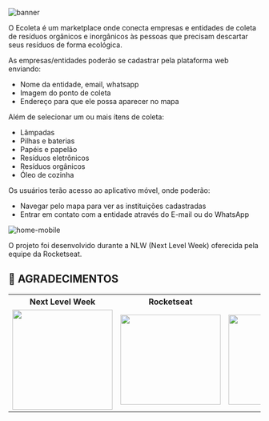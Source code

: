 ![banner](https://user-images.githubusercontent.com/59518539/84428549-06f4bf00-abfd-11ea-915f-8d521a386f87.png)



O Ecoleta é um marketplace onde conecta empresas e entidades de coleta de resíduos orgânicos e inorgânicos às pessoas que precisam descartar seus resíduos de forma ecológica.

As empresas/entidades poderão se cadastrar pela plataforma web enviando:

* Nome da entidade, email, whatsapp
* Imagem do ponto de coleta 
* Endereço para que ele possa aparecer no mapa



Além de selecionar um ou mais ítens de coleta:

- Lâmpadas
- Pilhas e baterias
- Papéis e papelão
- Resíduos eletrônicos
- Resíduos orgânicos
- Óleo de cozinha

Os usuários terão acesso ao aplicativo móvel, onde poderão:

- Navegar pelo mapa para ver as instituições cadastradas
- Entrar em contato com a entidade através do E-mail ou do WhatsApp

![home-mobile](https://user-images.githubusercontent.com/59518539/84429529-b1b9ad00-abfe-11ea-9558-a09d421cc10c.png)

O projeto foi desenvolvido durante a NLW (Next Level Week) oferecida pela equipe da Rocketseat.

## **:star2:  AGRADECIMENTOS**

<div align=center>

<table style="width:100%">
  <tr align=center>
    <th><strong>Next Level Week</strong></th>
    <th><strong>Rocketseat</strong></th>
    <th><strong>diego3g</strong></th>
    <th><strong>maykbrito</strong></th>
  </tr>
  <tr align=center>
    <td>
      <a href="https://nextlevelweek.com/">
        <img width="200" src="https://user-images.githubusercontent.com/42815135/83976057-f0352c00-a8cd-11ea-88da-22ff672ce842.png">
      </a>
    </td>
    <td>
      <a href="https://rocketseat.com.br/">
        <img width="200" height="180" src="https://user-images.githubusercontent.com/38081852/83981650-1e2e6680-a8f6-11ea-9f42-6df8fe809e4b.png">
      </a>
    </td>
    <td>
      <a href="https://github.com/diego3g">
        <img width="200" height="180" src="https://user-images.githubusercontent.com/38081852/83981712-b7f61380-a8f6-11ea-9099-bd3677e97e39.jpg">
      </a>
    </td>
    <td>
      <a href="https://github.com/maykbrito">
        <img width="200" height="180" src="https://user-images.githubusercontent.com/38081852/83981753-1de29b00-a8f7-11ea-93cf-23d2ff65fa5c.png">
      </a>
    </td>
  </tr>
</table>

</div>

